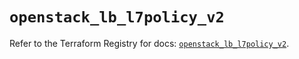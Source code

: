 # `openstack_lb_l7policy_v2`

Refer to the Terraform Registry for docs: [`openstack_lb_l7policy_v2`](https://registry.terraform.io/providers/terraform-provider-openstack/openstack/1.54.1/docs/resources/lb_l7policy_v2).
